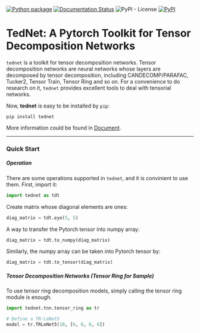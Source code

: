[![Python package](https://github.com/tnbar/tednet/actions/workflows/python-package.yml/badge.svg)](https://github.com/tnbar/tednet/actions/workflows/python-package.yml)
[![Documentation Status](https://readthedocs.org/projects/tednet/badge/?version=latest)](https://tednet.readthedocs.io/en/latest/?badge=latest)
![PyPI - License](https://img.shields.io/pypi/l/tednet)
[![PyPI](https://img.shields.io/pypi/v/tednet)](https://pypi.org/project/tednet/)

# TedNet: A Pytorch Toolkit for Tensor Decomposition Networks
`tednet` is a toolkit for tensor decomposition networks. Tensor decomposition networks are neural networks whose layers are decomposed by tensor decomposition, including CANDECOMP/PARAFAC, Tucker2, Tensor Train, Tensor Ring and so on. For a convenience to do research on it, ``tednet`` provides excellent tools to deal with tensorial networks.


Now, **tednet** is easy to be installed by `pip`:

```shell script
pip install tednet
```

More information could be found in [Document](https://tednet.readthedocs.io/en/latest/index.html).


---

### Quick Start

##### Operation
There are some operations supported in `tednet`, and it is convinient to use them. First, import it:

```python
import tednet as tdt
```

Create matrix whose diagonal elements are ones:
```python
diag_matrix = tdt.eye(5, 5)
```

A way to transfer the Pytorch tensor into numpy array:

```python
diag_matrix = tdt.to_numpy(diag_matrix)
```

Similarly, the numpy array can be taken into Pytorch tensor by:

```python
diag_matrix = tdt.to_tensor(diag_matrix)
```

##### Tensor Decomposition Networks (Tensor Ring for Sample)
To use tensor ring decomposition models, simply calling the tensor ring module is enough.

```python
import tednet.tnn.tensor_ring as tr

# Define a TR-LeNet5
model = tr.TRLeNet5(10, [6, 6, 6, 6])
```
